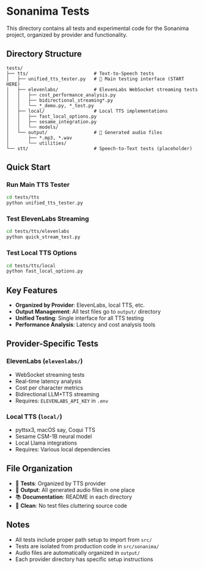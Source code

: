 # Sonanima Tests

This directory contains all tests and experimental code for the Sonanima project, organized by provider and functionality.

## Directory Structure

```
tests/
├── tts/                        # Text-to-Speech tests
│   ├── unified_tts_tester.py   # 🎯 Main testing interface (START HERE)
│   ├── elevenlabs/             # ElevenLabs WebSocket streaming tests
│   │   ├── cost_performance_analysis.py
│   │   ├── bidirectional_streaming*.py
│   │   └── *_demo.py, *_test.py
│   ├── local/                  # Local TTS implementations
│   │   ├── fast_local_options.py
│   │   ├── sesame_integration.py
│   │   └── models/
│   └── output/                 # 📁 Generated audio files
│       ├── *.mp3, *.wav        
│       └── utilities/
└── stt/                        # Speech-to-Text tests (placeholder)
```

## Quick Start

### Run Main TTS Tester
```bash
cd tests/tts
python unified_tts_tester.py
```

### Test ElevenLabs Streaming
```bash
cd tests/tts/elevenlabs
python quick_stream_test.py
```

### Test Local TTS Options
```bash
cd tests/tts/local
python fast_local_options.py
```

## Key Features

- **Organized by Provider**: ElevenLabs, local TTS, etc.
- **Output Management**: All test files go to `output/` directory
- **Unified Testing**: Single interface for all TTS testing
- **Performance Analysis**: Latency and cost analysis tools

## Provider-Specific Tests

### ElevenLabs (`elevenlabs/`)
- WebSocket streaming tests
- Real-time latency analysis
- Cost per character metrics
- Bidirectional LLM+TTS streaming
- Requires: `ELEVENLABS_API_KEY` in `.env`

### Local TTS (`local/`)
- pyttsx3, macOS say, Coqui TTS
- Sesame CSM-1B neural model
- Local Llama integrations
- Requires: Various local dependencies

## File Organization

- 🧪 **Tests**: Organized by TTS provider
- 📁 **Output**: All generated audio files in one place  
- 📚 **Documentation**: README in each directory
- 🧹 **Clean**: No test files cluttering source code

## Notes

- All tests include proper path setup to import from `src/`
- Tests are isolated from production code in `src/sonanima/`
- Audio files are automatically organized in `output/`
- Each provider directory has specific setup instructions 